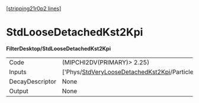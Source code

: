 [[stripping21r0p2 lines]](./stripping21r0p2-index)

# StdLooseDetachedKst2Kpi

**FilterDesktop/StdLooseDetachedKst2Kpi**

|                 |                                                                                                                   |
|-----------------|-------------------------------------------------------------------------------------------------------------------|
| Code            | (MIPCHI2DV(PRIMARY)\> 2.25)                                                                                       |
| Inputs          | ['Phys/[StdVeryLooseDetachedKst2Kpi](./stripping21r0p2-commonparticles-stdveryloosedetachedkst2kpi)/Particles'] |
| DecayDescriptor | None                                                                                                              |
| Output          | None                                                                                                              |
